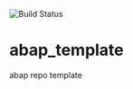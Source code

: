 ![Build Status](https://github.com/abapChaoLiu/abap_template/workflows/abapLint/badge.svg)
# abap_template
abap repo template
